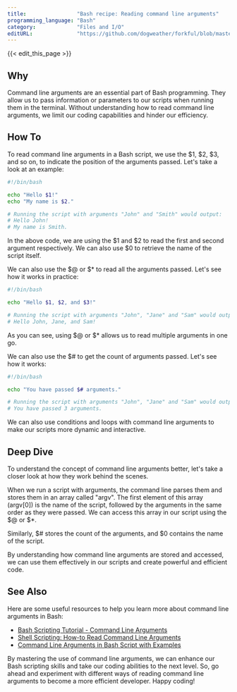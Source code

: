```yaml
---
title:                "Bash recipe: Reading command line arguments"
programming_language: "Bash"
category:             "Files and I/O"
editURL:              "https://github.com/dogweather/forkful/blob/master/content/en/bash/reading-command-line-arguments.md"
---
```


{{< edit_this_page >}}

## Why

Command line arguments are an essential part of Bash programming. They allow us to pass information or parameters to our scripts when running them in the terminal. Without understanding how to read command line arguments, we limit our coding capabilities and hinder our efficiency.

## How To

To read command line arguments in a Bash script, we use the $1, $2, $3, and so on, to indicate the position of the arguments passed. Let's take a look at an example:

```Bash
#!/bin/bash

echo "Hello $1!"
echo "My name is $2."

# Running the script with arguments "John" and "Smith" would output:
# Hello John!
# My name is Smith.
```

In the above code, we are using the $1 and $2 to read the first and second argument respectively. We can also use $0 to retrieve the name of the script itself.

We can also use the $@ or $* to read all the arguments passed. Let's see how it works in practice:

```Bash
#!/bin/bash

echo "Hello $1, $2, and $3!"

# Running the script with arguments "John", "Jane" and "Sam" would output:
# Hello John, Jane, and Sam!
```

As you can see, using $@ or $* allows us to read multiple arguments in one go.

We can also use the $# to get the count of arguments passed. Let's see how it works:

```Bash
#!/bin/bash

echo "You have passed $# arguments."

# Running the script with arguments "John", "Jane" and "Sam" would output:
# You have passed 3 arguments.
```

We can also use conditions and loops with command line arguments to make our scripts more dynamic and interactive.

## Deep Dive

To understand the concept of command line arguments better, let's take a closer look at how they work behind the scenes.

When we run a script with arguments, the command line parses them and stores them in an array called "argv". The first element of this array (argv[0]) is the name of the script, followed by the arguments in the same order as they were passed. We can access this array in our script using the $@ or $*.

Similarly, $# stores the count of the arguments, and $0 contains the name of the script.

By understanding how command line arguments are stored and accessed, we can use them effectively in our scripts and create powerful and efficient code.

## See Also

Here are some useful resources to help you learn more about command line arguments in Bash:

- [Bash Scripting Tutorial - Command Line Arguments](https://www.learnshell.org/en/Command_Line_Arguments)
- [Shell Scripting: How-to Read Command Line Arguments](https://linuxcommand.org/lc3_wss0120.php)
- [Command Line Arguments in Bash Script with Examples](https://linuxhint.com/command-line-arguments-bash/)

By mastering the use of command line arguments, we can enhance our Bash scripting skills and take our coding abilities to the next level. So, go ahead and experiment with different ways of reading command line arguments to become a more efficient developer. Happy coding!